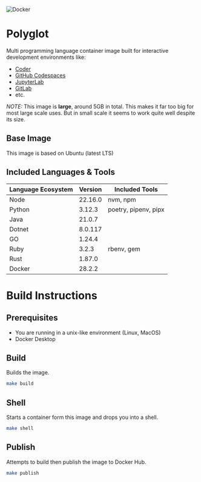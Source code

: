 ![Docker](https://github.com/jpwhite3/polyglot/workflows/Docker/badge.svg)

# Polyglot

Multi programming language container image built for interactive development environments like:

- [Coder](https://coder.com)
- [GitHub Codespaces](https://github.com/features/codespaces)
- [JupyterLab](https://jupyter.org)
- [GitLab](https://about.gitlab.com)
- etc.

_NOTE:_ This image is **large**, around 5GB in total. This makes it far too big for most large scale uses. But in small scale it seems to work quite well despite its size.

## Base Image

This image is based on Ubuntu (latest LTS)

## Included Languages & Tools

| Language Ecosystem | Version | Included Tools       |
| ------------------ | ------- | -------------------- |
| Node               | 22.16.0 | nvm, npm             |
| Python             | 3.12.3 | poetry, pipenv, pipx |
| Java               | 21.0.7 |                      |
| Dotnet             | 8.0.117 |                      |
| GO                 | 1.24.4 |                      |
| Ruby               | 3.2.3 | rbenv, gem           |
| Rust               | 1.87.0 |                      |
| Docker             | 28.2.2 |                      |

# Build Instructions

## Prerequisites

- You are running in a unix-like environment (Linux, MacOS)
- Docker Desktop

## Build

Builds the image.

```bash
make build
```

## Shell

Starts a container form this image and drops you into a shell.

```bash
make shell
```

## Publish

Attempts to build then publish the image to Docker Hub.

```bash
make publish
```
